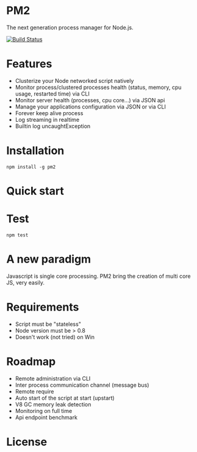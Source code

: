 # PM2

The next generation process manager for Node.js.

[![Build Status](https://travis-ci.org/Alexandre-Strzelewicz/PM2.png)](https://travis-ci.org/Alexandre-Strzelewicz/PM2)

# Features

- Clusterize your Node networked script natively
- Monitor process/clustered processes health (status, memory, cpu usage, restarted time) via CLI
- Monitor server health (processes, cpu core...) via JSON api
- Manage your applications configuration via JSON or via CLI
- Forever keep alive process
- Log streaming in realtime
- Builtin log uncaughtException

# Installation

```
npm install -g pm2
```

# Quick start

# Test

```
npm test
```

# A new paradigm

Javascript is single core processing. PM2 bring the creation of multi core JS, very easily.

# Requirements

- Script must be "stateless"
- Node version must be > 0.8
- Doesn't work (not tried) on Win

# Roadmap

- Remote administration via CLI
- Inter process communication channel (message bus)
- Remote require
- Auto start of the script at start (upstart)
- V8 GC memory leak detection
- Monitoring on full time
- Api endpoint benchmark

# License

